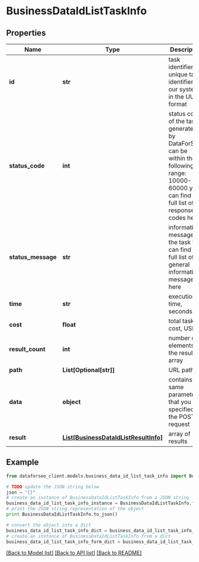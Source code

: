 # BusinessDataIdListTaskInfo


## Properties

Name | Type | Description | Notes
------------ | ------------- | ------------- | -------------
**id** | **str** | task identifier unique task identifier in our system in the UUID format | [optional] 
**status_code** | **int** | status code of the task generated by DataForSEO, can be within the following range: 10000-60000 you can find the full list of the response codes here | [optional] 
**status_message** | **str** | informational message of the task you can find the full list of general informational messages here | [optional] 
**time** | **str** | execution time, seconds | [optional] 
**cost** | **float** | total tasks cost, USD | [optional] 
**result_count** | **int** | number of elements in the result array | [optional] 
**path** | **List[Optional[str]]** | URL path | [optional] 
**data** | **object** | contains the same parameters that you specified in the POST request | [optional] 
**result** | [**List[BusinessDataIdListResultInfo]**](BusinessDataIdListResultInfo.md) | array of results | [optional] 

## Example

```python
from dataforseo_client.models.business_data_id_list_task_info import BusinessDataIdListTaskInfo

# TODO update the JSON string below
json = "{}"
# create an instance of BusinessDataIdListTaskInfo from a JSON string
business_data_id_list_task_info_instance = BusinessDataIdListTaskInfo.from_json(json)
# print the JSON string representation of the object
print BusinessDataIdListTaskInfo.to_json()

# convert the object into a dict
business_data_id_list_task_info_dict = business_data_id_list_task_info_instance.to_dict()
# create an instance of BusinessDataIdListTaskInfo from a dict
business_data_id_list_task_info_form_dict = business_data_id_list_task_info.from_dict(business_data_id_list_task_info_dict)
```
[[Back to Model list]](../README.md#documentation-for-models) [[Back to API list]](../README.md#documentation-for-api-endpoints) [[Back to README]](../README.md)


